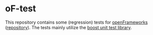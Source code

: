 # oF-test
This repository contains some (regression) tests for [openFrameworks](http://www.openframeworks.cc) ([repository](https://github.com/openframeworks/openFrameworks)).
The tests mainly utilize the [boost unit test library](http://www.boost.org/doc/libs/1_58_0/libs/test/doc/html/index.html).
